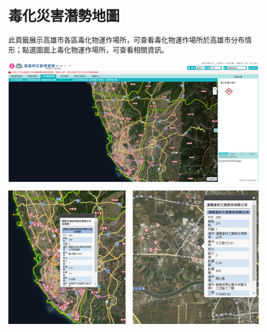 # 毒化災害潛勢地圖

此頁籤展示高雄市各區毒化物運作場所，可查看毒化物運作場所於高雄市分布情形；點選圖面上毒化物運作場所，可查看相關資訊。

![1568260082520](../assets/1568260082520.png)

![1568260093199](../assets/1568260093199.png)